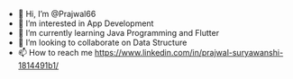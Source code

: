 - 👋 Hi, I’m @Prajwal66
- 👀 I’m interested in App Development 
- 🌱 I’m currently learning Java Programming and Flutter 
- 💞️ I’m looking to collaborate on Data Structure 
- 📫 How to reach me https://www.linkedin.com/in/prajwal-suryawanshi-1814491b1/

<!---
Prajwal66/Prajwal66 is a ✨ special ✨ repository because its `README.md` (this file) appears on your GitHub profile.
You can click the Preview link to take a look at your changes.
--->
